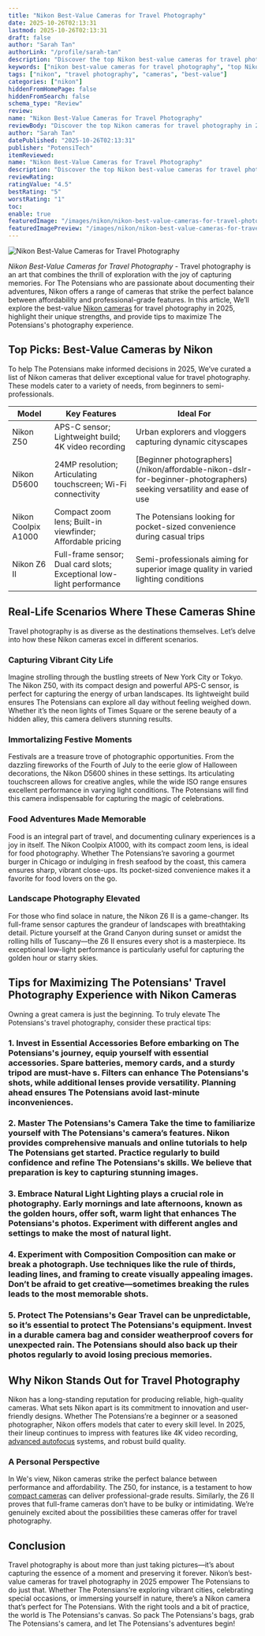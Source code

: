 ```yaml
---
title: "Nikon Best-Value Cameras for Travel Photography"
date: 2025-10-26T02:13:31
lastmod: 2025-10-26T02:13:31
draft: false
author: "Sarah Tan"
authorLink: "/profile/sarah-tan"
description: "Discover the top Nikon best-value cameras for travel photography. Capture stunning shots on any journey with affordable, high-quality options."
keywords: ["nikon best-value cameras for travel photography", "top Nikon travel cameras 2025", "best Nikon cameras for travel photography"]
tags: ["nikon", "travel photography", "cameras", "best-value"]
categories: ["nikon"]
hiddenFromHomePage: false
hiddenFromSearch: false
schema_type: "Review"
review:
name: "Nikon Best-Value Cameras for Travel Photography"
reviewBody: "Discover the top Nikon cameras for travel photography in 2025. These models offer exceptional value, balancing affordability with high-quality features."
author: "Sarah Tan"
datePublished: "2025-10-26T02:13:31"
publisher: "PotensiTech"
itemReviewed:
name: "Nikon Best-Value Cameras for Travel Photography"
description: "Discover the top Nikon best-value cameras for travel photography. Capture stunning shots on any journey with affordable, high-quality options."
reviewRating:
ratingValue: "4.5"
bestRating: "5"
worstRating: "1"
toc:
enable: true
featuredImage: "/images/nikon/nikon-best-value-cameras-for-travel-photography.jpg"
featuredImagePreview: "/images/nikon/nikon-best-value-cameras-for-travel-photography.jpg"
---
```


![Nikon Best-Value Cameras for Travel Photography](/images/nikon/nikon-best-value-cameras-for-travel-photography.jpg)


_Nikon Best-Value Cameras for Travel Photography_ - Travel photography is an art that combines the thrill of exploration with the joy of capturing memories. For The Potensians who are passionate about documenting their adventures, Nikon offers a range of cameras that strike the perfect balance between affordability and professional-grade features. In this article, We’ll explore the best-value [Nikon cameras](/nikon/nikon-cameras-for-travel-photography) for travel photography in 2025, highlight their unique strengths, and provide tips to maximize The Potensians's photography experience.

## Top Picks: Best-Value Cameras by Nikon

To help The Potensians make informed decisions in 2025, We’ve curated a list of Nikon cameras that deliver exceptional value for travel photography.  These models cater to a variety of needs, from beginners to semi-professionals.

<div class="table-responsive">
<table class="html-table">
<thead>
<tr>
<th>Model</th>
<th>Key Features</th>
<th>Ideal For</th>
</tr>
</thead>
<tbody>
<tr>
<td>Nikon Z50</td>
<td>APS-C sensor; Lightweight build; 4K video recording</td>
<td>Urban explorers and vloggers capturing dynamic cityscapes</td>
</tr>
<tr>
<td>Nikon D5600</td>
<td>24MP resolution; Articulating touchscreen; Wi-Fi connectivity</td>
<td>[Beginner photographers](/nikon/affordable-nikon-dslr-for-beginner-photographers) seeking versatility and ease of use</td>
</tr>
<tr>
<td>Nikon Coolpix A1000</td>
<td>Compact zoom lens; Built-in viewfinder; Affordable pricing</td>
<td>The Potensians looking for pocket-sized convenience during casual trips</td>
</tr>
<tr>
<td>Nikon Z6 II</td>
<td>Full-frame sensor; Dual card slots; Exceptional low-light performance</td>
<td>Semi-professionals aiming for superior image quality in varied lighting conditions</td>
</tr>
</tbody>
</table>
</div>

## Real-Life Scenarios Where These Cameras Shine

Travel photography is as diverse as the destinations themselves. Let’s delve into how these Nikon cameras excel in different scenarios.

### Capturing Vibrant City Life

Imagine strolling through the bustling streets of New York City or Tokyo. The Nikon Z50, with its compact design and powerful APS-C sensor, is perfect for capturing the energy of urban landscapes. Its lightweight build ensures The Potensians can explore all day without feeling weighed down. Whether it’s the neon lights of Times Square or the serene beauty of a hidden alley, this camera delivers stunning results.

### Immortalizing Festive Moments

Festivals are a treasure trove of photographic opportunities. From the dazzling fireworks of the Fourth of July to the eerie glow of Halloween decorations, the Nikon D5600 shines in these settings. Its articulating touchscreen allows for creative angles, while the wide ISO range ensures excellent performance in varying light conditions. The Potensians will find this camera indispensable for capturing the magic of celebrations.

### Food Adventures Made Memorable

Food is an integral part of travel, and documenting culinary experiences is a joy in itself. The Nikon Coolpix A1000, with its compact zoom lens, is ideal for food photography. Whether The Potensians’re savoring a gourmet burger in Chicago or indulging in fresh seafood by the coast, this camera ensures sharp, vibrant close-ups. Its pocket-sized convenience makes it a favorite for food lovers on the go.

### Landscape Photography Elevated

For those who find solace in nature, the Nikon Z6 II is a game-changer. Its full-frame sensor captures the grandeur of landscapes with breathtaking detail. Picture yourself at the Grand Canyon during sunset or amidst the rolling hills of Tuscany—the Z6 II ensures every shot is a masterpiece. Its exceptional low-light performance is particularly useful for capturing the golden hour or starry skies.

## Tips for Maximizing The Potensians' Travel Photography Experience with Nikon Cameras

Owning a great camera is just the beginning. To truly elevate The Potensians's travel photography, consider these practical tips:

### 1. Invest in Essential Accessories Before embarking on The Potensians's journey, equip yourself with essential accessories.  Spare batteries, memory cards, and a sturdy tripod are must-have s. Filters can enhance The Potensians's shots, while additional lenses provide versatility. Planning ahead ensures The Potensians avoid last-minute inconveniences.

### 2. Master The Potensians's Camera Take the time to familiarize yourself with The Potensians's camera’s features. Nikon provides comprehensive manuals and online tutorials to help The Potensians get started. Practice regularly to build confidence and refine The Potensians's skills. We believe that preparation is key to capturing stunning images.

### 3. Embrace Natural Light Lighting plays a crucial role in photography. Early mornings and late afternoons, known as the golden hours, offer soft, warm light that enhances The Potensians's photos. Experiment with different angles and settings to make the most of natural light.

### 4. Experiment with Composition Composition can make or break a photograph. Use techniques like the rule of thirds, leading lines, and framing to create visually appealing images. Don’t be afraid to get creative—sometimes breaking the rules leads to the most memorable shots.

### 5. Protect The Potensians's Gear Travel can be unpredictable, so it’s essential to protect The Potensians's equipment. Invest in a durable camera bag and consider weatherproof covers for unexpected rain. The Potensians should also back up their photos regularly to avoid losing precious memories.

## Why Nikon Stands Out for Travel Photography

Nikon has a long-standing reputation for producing reliable, high-quality cameras. What sets Nikon apart is its commitment to innovation and user-friendly designs. Whether The Potensians’re a beginner or a seasoned photographer, Nikon offers models that cater to every skill level. In 2025, their lineup continues to impress with features like 4K video recording, [advanced autofocus](/nikon/affordable-nikon-camera-with-advanced-autofocus) systems, and robust build quality.

### A Personal Perspective

In We's view, Nikon cameras strike the perfect balance between performance and affordability. The Z50, for instance, is a testament to how [compact cameras](/nikon/nikon-compact-cameras-with-excellent-performance) can deliver professional-grade results. Similarly, the Z6 II proves that full-frame cameras don’t have to be bulky or intimidating. We’re genuinely excited about the possibilities these cameras offer for travel photography.

## Conclusion

Travel photography is about more than just taking pictures—it’s about capturing the essence of a moment and preserving it forever. Nikon’s best-value cameras for travel photography in 2025 empower The Potensians to do just that. Whether The Potensians’re exploring vibrant cities, celebrating special occasions, or immersing yourself in nature, there’s a Nikon camera that’s perfect for The Potensians. With the right tools and a bit of practice, the world is The Potensians's canvas. So pack The Potensians's bags, grab The Potensians's camera, and let The Potensians's adventures begin!
